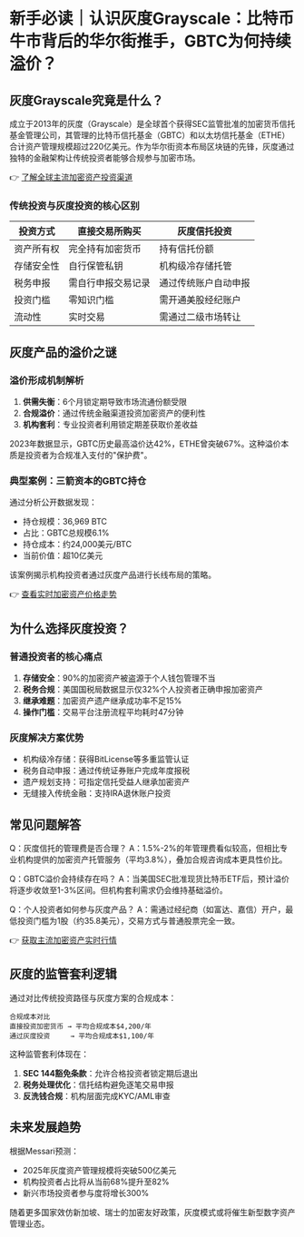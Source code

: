 # 新手必读｜认识灰度Grayscale：比特币牛市背后的华尔街推手，GBTC为何持续溢价？

## 灰度Grayscale究竟是什么？

成立于2013年的灰度（Grayscale）是全球首个获得SEC监管批准的加密货币信托基金管理公司，其管理的比特币信托基金（GBTC）和以太坊信托基金（ETHE）合计资产管理规模超过220亿美元。作为华尔街资本布局区块链的先锋，灰度通过独特的金融架构让传统投资者能够合规参与加密市场。

👉 [了解全球主流加密资产投资渠道](https://bit.ly/okx_welcome)

### 传统投资与灰度投资的核心区别
| 投资方式        | 直接交易所购买       | 灰度信托投资         |
|-----------------|----------------------|----------------------|
| 资产所有权      | 完全持有加密货币     | 持有信托份额         |
| 存储安全性      | 自行保管私钥         | 机构级冷存储托管     |
| 税务申报        | 需自行申报交易记录   | 通过传统账户自动申报 |
| 投资门槛        | 零知识门槛           | 需开通美股经纪账户   |
| 流动性          | 实时交易               | 需通过二级市场转让   |

## 灰度产品的溢价之谜

### 溢价形成机制解析
1. **供需失衡**：6个月锁定期导致市场流通份额受限
2. **合规溢价**：通过传统金融渠道投资加密资产的便利性
3. **机构套利**：专业投资者利用锁定期差获取价差收益

2023年数据显示，GBTC历史最高溢价达42%，ETHE曾突破67%。这种溢价本质是投资者为合规准入支付的"保护费"。

### 典型案例：三箭资本的GBTC持仓
通过分析公开数据发现：
- 持仓规模：36,969 BTC
- 占比：GBTC总规模6.1%
- 持仓成本：约24,000美元/BTC
- 当前价值：超10亿美元

该案例揭示机构投资者通过灰度产品进行长线布局的策略。

👉 [查看实时加密资产价格走势](https://bit.ly/okx_welcome)

## 为什么选择灰度投资？

### 普通投资者的核心痛点
1. **存储安全**：90%的加密资产被盗源于个人钱包管理不当
2. **税务合规**：美国国税局数据显示仅32%个人投资者正确申报加密资产
3. **继承难题**：加密资产遗产继承成功率不足15%
4. **操作门槛**：交易平台注册流程平均耗时47分钟

### 灰度解决方案优势
- 机构级冷存储：获得BitLicense等多重监管认证
- 税务自动申报：通过传统证券账户完成年度报税
- 遗产规划支持：可指定信托受益人继承加密资产
- 无缝接入传统金融：支持IRA退休账户投资

## 常见问题解答

Q：灰度信托的管理费是否合理？
A：1.5%-2%的年管理费看似较高，但相比专业机构提供的加密资产托管服务（平均3.8%），叠加合规咨询成本更具性价比。

Q：GBTC溢价会持续存在吗？
A：当美国SEC批准现货比特币ETF后，预计溢价将逐步收敛至1-3%区间。但机构套利需求仍会维持基础溢价。

Q：个人投资者如何参与灰度产品？
A：需通过经纪商（如富达、嘉信）开户，最低投资门槛为1股（约35.8美元），交易方式与普通股票完全一致。

👉 [获取主流加密资产实时行情](https://bit.ly/okx_welcome)

## 灰度的监管套利逻辑

通过对比传统投资路径与灰度方案的合规成本：
```
合规成本对比
直接投资加密货币 → 平均合规成本$4,200/年
通过灰度投资     → 平均合规成本$1,100/年
```

这种监管套利体现在：
1. **SEC 144豁免条款**：允许合格投资者锁定期后退出
2. **税务处理优化**：信托结构避免逐笔交易申报
3. **反洗钱合规**：机构层面完成KYC/AML审查

## 未来发展趋势

根据Messari预测：
- 2025年灰度资产管理规模将突破500亿美元
- 机构投资者占比将从当前68%提升至82%
- 新兴市场投资者参与度将增长300%

随着更多国家效仿新加坡、瑞士的加密友好政策，灰度模式或将催生新型数字资产管理业态。
